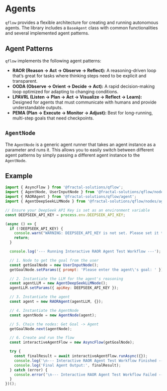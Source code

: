 
# Agents

`qflow` provides a flexible architecture for creating and running autonomous agents. The library includes a `BaseAgent` class with common functionalities and several implemented agent patterns.

## Agent Patterns

`qflow` implements the following agent patterns:

- **RAOR (Reason -> Act -> Observe -> Reflect):** A reasoning-driven loop that’s great for tasks where thinking steps need to be explicit and transparent.
- **OODA (Observe -> Orient -> Decide -> Act):** A rapid decision-making loop optimized for adapting to changing conditions.
- **LPAVRL (Listen -> Plan -> Act -> Visualize -> Reflect -> Learn):** Designed for agents that must communicate with humans and provide understandable outputs.
- **PEMA (Plan -> Execute -> Monitor -> Adjust):** Best for long-running, multi-step goals that need checkpoints.

## `AgentNode`

The `AgentNode` is a generic agent runner that takes an agent instance as a parameter and runs it. This allows you to easily switch between different agent patterns by simply passing a different agent instance to the `AgentNode`.

## Example

```javascript
import { AsyncFlow } from '@fractal-solutions/qflow';
import { AgentNode, UserInputNode } from '@fractal-solutions/qflow/nodes';
import { RAORAgent } from '@fractal-solutions/qflow/agent';
import { AgentDeepSeekLLMNode } from '@fractal-solutions/qflow/nodes/agent_llm.js';

// Ensure your DeepSeek API Key is set as an environment variable
const DEEPSEEK_API_KEY = process.env.DEEPSEEK_API_KEY;

(async () => {
  if (!DEEPSEEK_API_KEY) {
    console.warn("WARNING: DEEPSEEK_API_KEY is not set. Please set it to run the Interactive Agent example.");
    return;
  }

  console.log('--- Running Interactive RAOR Agent Test Workflow ---');

  // 1. Node to get the goal from the user
  const getGoalNode = new UserInputNode();
  getGoalNode.setParams({ prompt: 'Please enter the agent\'s goal: ' });

  // 2. Instantiate the LLM for the agent's reasoning
  const agentLLM = new AgentDeepSeekLLMNode();
  agentLLM.setParams({ apiKey: DEEPSEEK_API_KEY });

  // 3. Instantiate the agent
  const agent = new RAORAgent(agentLLM, {});

  // 4. Instantiate the AgentNode
  const agentNode = new AgentNode(agent);

  // 5. Chain the nodes: Get Goal -> Agent
  getGoalNode.next(agentNode);

  // 6. Create and run the flow
  const interactiveAgentFlow = new AsyncFlow(getGoalNode);

  try {
    const finalResult = await interactiveAgentFlow.runAsync({});
    console.log('\n--- Interactive RAOR Agent Test Workflow Finished ---');
    console.log('Final Agent Output:', finalResult);
  } catch (error) {
    console.error('\n--- Interactive RAOR Agent Test Workflow Failed ---', error);
  }
})();
```
```
